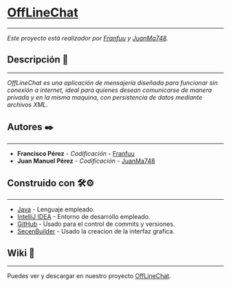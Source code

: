 # [OffLineChat](https://github.com/Franfuu/OfflineChat)

___

_Este proyecto está realizador por [Franfuu](https://github.com/Franfuu) y [JuanMa748](https://github.com/JuanManuel748)._
## Descripción 📄

___

_OffLineChat es una aplicación de mensajería diseñada para funcionar sin conexión a internet, ideal para quienes desean comunicarse de manera privada y en la misma maquina, con persistencia de datos mediante archivos XML._

## Autores ✒️

___

* **Francisco Pérez** - *Codificación* - [Franfuu](https://github.com/Franfuu)
* **Juan Manuel Pérez** - *Codificación* - [JuanMa748](https://github.com/JuanManuel748)

## Construido con 🛠️⚙️
___

* [Java](https://www.java.com/es/) - Lenguaje empleado.
* [IntelliJ IDEA](https://www.jetbrains.com/es-es/idea/) - Entorno de desarrollo empleado.
* [GitHub](https://github.com/) - Usado para el control de commits y versiones.
* [SecenBuilder](https://gluonhq.com/products/scene-builder/) - Usado la creacion de la interfaz grafica.
  
## Wiki 📖
___
Puedes ver y descargar en nuestro proyecto [OffLineChat](https://github.com/Franfuu/OfflineChat).
